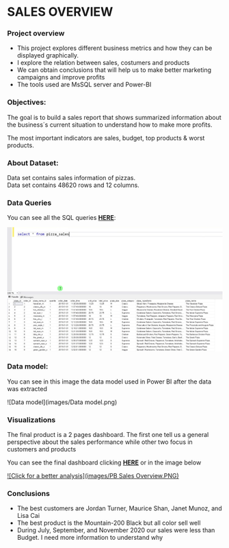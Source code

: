 # SALES OVERVIEW 
### Project overview
* This project explores different business metrics and how they can be displayed graphically.
* I explore the relation between sales, costumers and products
* We can obtain conclusions that will help us to make better marketing campaigns and improve profits
* The tools used are MsSQL server and Power-BI 

### Objectives:
The goal is to build a sales report that shows summarized information about the business´s current situation to understand how to make more profits. 

The most important indicators are sales, budget, top products & worst products.

### About Dataset:
Data set contains sales information of pizzas. \
Data set contains 48620 rows and 12 columns.

### Data Queries

You can see all the SQL queries **[HERE](https://github.com/As2909/Projects/blob/main/Sales%20Analysis%20Project/Files/Pizza%20Sales.sql)**:

![(images/Sales query.PNG)](Files/table.jpg)

### Data model:
You can see in this image the data model used in Power BI after the data was extracted

![Data model](images/Data model.png)

### Visualizations 
The final product is a 2 pages dashboard. The first one tell us a general perspective about the sales performance while other two focus in customers and products

You can see the final dashboard clicking **[HERE](https://app.powerbi.com/groups/me/reports/38779509-37e6-43d9-b1cd-b209b48d75cf/ReportSection)** or in the image below

[![Click for a better analysis](images/PB Sales Overview.PNG)](https://app.powerbi.com/groups/me/reports/38779509-37e6-43d9-b1cd-b209b48d75cf/ReportSection
)

### Conclusions
* The best customers are Jordan Turner, Maurice Shan, Janet Munoz, and Lisa Cai
* The best product is the Mountain-200 Black but all color sell well
* During July, September, and November 2020 our sales were less than Budget. I need more information to understand why


